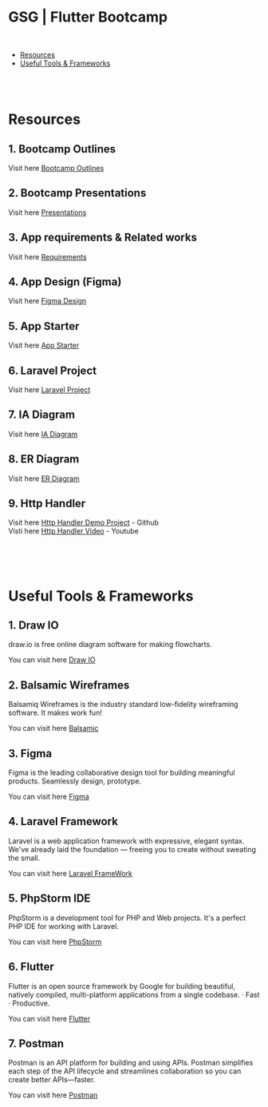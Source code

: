 # GSG | Flutter Bootcamp

<br>

* [Resources](#Resources)
* [Useful Tools & Frameworks](#Useful_Links)

<br>
<br>

# Resources <span id="Resources"></span>

## 1. Bootcamp Outlines

Visit here [Bootcamp Outlines](https://docs.google.com/document/d/1O4YH2-Jc2gXXBnR-8_0n1ogT2KkgJrX-H28efKINCcQ/edit#heading=h.q98eaxwtnk3)

## 2. Bootcamp Presentations

Visit here [Presentations](https://docs.google.com/presentation/d/15a3e7L7JfS4xod3esRylIJRPvXqMf1bSkeDCcPyK0RA/edit?usp=sharing)


## 3. App requirements & Related works

Visit here [Requirements](https://docs.google.com/presentation/d/17yuTJbcR8plRsdYnguaX6IJnSwew2KvZkcaIvRIv38c/edit?usp=sharing)



## 4. App Design (Figma)

Visit here [Figma Design](https://www.figma.com/file/2aFDXqEJroIkjTOzpwde0O/Scan-QR?type=design&node-id=0%3A1&mode=design&t=D8MbdVqdnLwU7TPR-1)


## 5. App Starter

Visit here [App Starter](https://github.com/A7medhq/bootcamp_starter)


## 6. Laravel Project

Visit here [Laravel Project](https://github.com/oalshokri/betweener-laravel-01)


## 7. IA Diagram

Visit here [IA Diagram](https://drive.google.com/file/d/1poNACx3_AIRh6wKkQ6X3knWYpv1Bmyk8/view?usp=sharing)


## 8. ER Diagram

Visit here [ER Diagram](https://drive.google.com/file/d/1zWzZDloIYnV2o4Vf2Va8AeV2qUnZLq1O/view?usp=sharing)


## 9. Http Handler

Visit here [Http Handler Demo Project](https://github.com/oalshokri/httphandler_flutter) - Github
<br>
Visti here [Http Handler  Video](https://youtu.be/cR_Bk6P-Nho) - Youtube



<br>
<br>
<br>

# Useful Tools & Frameworks <span id="Useful_Links"></span>

## 1. Draw IO

draw.io is free online diagram software for making flowcharts.

You can visit here  [Draw IO](https://app.diagrams.net/)


## 2. Balsamic Wireframes

Balsamiq Wireframes is the industry standard low-fidelity wireframing software. It makes work fun!

You can visit here  [Balsamic](https://balsamiq.com/)

## 3. Figma

Figma is the leading collaborative design tool for building meaningful products. Seamlessly design, prototype.

You can visit here  [Figma](https://www.figma.com/)

## 4. Laravel Framework

Laravel is a web application framework with expressive, elegant syntax. We've already laid the foundation — freeing you to create without sweating the small.

You can visit here  [Laravel FrameWork](https://laravel.com/)

## 5. PhpStorm IDE

PhpStorm is a development tool for PHP and Web projects. It's a perfect PHP IDE for working with Laravel.

You can visit here  [PhpStorm](https://www.jetbrains.com/phpstorm/)


## 6. Flutter

Flutter is an open source framework by Google for building beautiful, natively compiled, multi-platform applications from a single codebase. · Fast · Productive.

You can visit here  [Flutter](https://flutter.dev/)


## 7. Postman

Postman is an API platform for building and using APIs. Postman simplifies each step of the API lifecycle and streamlines collaboration so you can create better APIs—faster.

You can visit here  [Postman](https://www.postman.com/)

